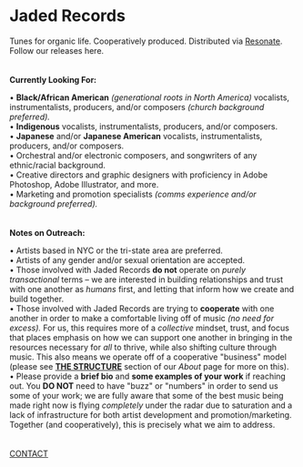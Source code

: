 # Jaded Records

Tunes for organic life. Cooperatively produced. Distributed via [Resonate](https://resonate.is/).\
Follow our releases here.\
\
\
**Currently Looking For:**

• **Black/African American** *(generational roots in North America)* vocalists, instrumentalists, producers, and/or composers *(church background preferred).*\
• **Indigenous** vocalists, instrumentalists, producers, and/or composers.\
• **Japanese** and/or **Japanese American** vocalists, instrumentalists, producers, and/or composers.\
• Orchestral and/or electronic composers, and songwriters of any ethnic/racial background.\
• Creative directors and graphic designers with proficiency in Adobe Photoshop, Adobe Illustrator, and more.\
• Marketing and promotion specialists *(comms experience and/or background preferred).*\
\
\
**Notes on Outreach:**

• Artists based in NYC or the tri-state area are preferred.\
• Artists of any gender and/or sexual orientation are accepted.\
• Those involved with Jaded Records **do not** operate on *purely transactional* terms – we are interested in building relationships and trust with one another as *humans* first, and letting that inform how we create and build together.\
• Those involved with Jaded Records are trying to **cooperate** with one another in order to make a comfortable living off of music *(no need for excess).* For us, this requires more of a *collective* mindset, trust, and focus that places emphasis on how we can support one another in bringing in the resources necessary for *all* to thrive, while also shifting culture through music. This also means we operate off of a cooperative "business" model (please see **[THE STRUCTURE](https://jaded.site/about)** section of our *About* page for more on this).\
• Please provide a **brief bio** and **some examples of your work** if reaching out. You **DO NOT** need to have "buzz" or "numbers" in order to send us some of your work; we are fully aware that some of the best music being made right now is flying *completely* under the radar due to saturation and a lack of infrastructure for both artist development and promotion/marketing. Together (and cooperatively), this is precisely what we aim to address.\
\
\
[CONTACT](https://jaded.site/contact)
